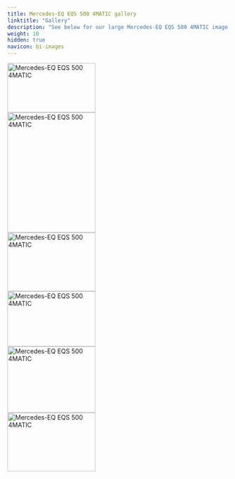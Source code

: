 ```yaml
---
title: Mercedes-EQ EQS 500 4MATIC gallery
linktitle: "Gallery"
description: "See below for our large Mercedes-EQ EQS 500 4MATIC image gallery. Click pictures for high-resolution versions."
weight: 10
hidden: true
navicon: bi-images
---
```

<!-- markdownlint-disable MD033 -->
<div class="pswp-gallery pswp-grid-container" id ="my-gallery">
<div class="pswp-grid-item">
<a href="https://media.evkx.net/multimedia/models/mercedes/eqs/eqs_500_4matic/charging_1.jpg"
data-pswp-src="https://media.evkx.net/multimedia/models/mercedes/eqs/eqs_500_4matic/charging_1.jpg"
data-pswp-width="3000"
data-pswp-height="1687" 
target="_blank">
<img src="https://media.evkx.net/multimedia/models/mercedes/eqs/eqs_500_4matic/charging_1_xst.jpg" alt="Mercedes-EQ EQS 500 4MATIC" width="200px" height="112px" />
</a>
</div>
<div class="pswp-grid-item">
<a href="https://media.evkx.net/multimedia/models/mercedes/eqs/eqs_500_4matic/frontseats_1.jpg"
data-pswp-src="https://media.evkx.net/multimedia/models/mercedes/eqs/eqs_500_4matic/frontseats_1.jpg"
data-pswp-width="3000"
data-pswp-height="4085" 
target="_blank">
<img src="https://media.evkx.net/multimedia/models/mercedes/eqs/eqs_500_4matic/frontseats_1_xst.jpg" alt="Mercedes-EQ EQS 500 4MATIC" width="200px" height="272px" />
</a>
</div>
<div class="pswp-grid-item">
<a href="https://media.evkx.net/multimedia/models/mercedes/eqs/eqs_500_4matic/main_1.jpg"
data-pswp-src="https://media.evkx.net/multimedia/models/mercedes/eqs/eqs_500_4matic/main_1.jpg"
data-pswp-width="3000"
data-pswp-height="2000" 
target="_blank">
<img src="https://media.evkx.net/multimedia/models/mercedes/eqs/eqs_500_4matic/main_1_xst.jpg" alt="Mercedes-EQ EQS 500 4MATIC" width="200px" height="133px" />
</a>
</div>
<div class="pswp-grid-item">
<a href="https://media.evkx.net/multimedia/models/mercedes/eqs/eqs_500_4matic/screens_1.jpg"
data-pswp-src="https://media.evkx.net/multimedia/models/mercedes/eqs/eqs_500_4matic/screens_1.jpg"
data-pswp-width="3000"
data-pswp-height="1875" 
target="_blank">
<img src="https://media.evkx.net/multimedia/models/mercedes/eqs/eqs_500_4matic/screens_1_xst.jpg" alt="Mercedes-EQ EQS 500 4MATIC" width="200px" height="125px" />
</a>
</div>
<div class="pswp-grid-item">
<a href="https://media.evkx.net/multimedia/models/mercedes/eqs/eqs_500_4matic/secondrowseats_1.jpg"
data-pswp-src="https://media.evkx.net/multimedia/models/mercedes/eqs/eqs_500_4matic/secondrowseats_1.jpg"
data-pswp-width="3000"
data-pswp-height="2250" 
target="_blank">
<img src="https://media.evkx.net/multimedia/models/mercedes/eqs/eqs_500_4matic/secondrowseats_1_xst.jpg" alt="Mercedes-EQ EQS 500 4MATIC" width="200px" height="150px" />
</a>
</div>
<div class="pswp-grid-item">
<a href="https://media.evkx.net/multimedia/models/mercedes/eqs/eqs_500_4matic/trunk_1.jpg"
data-pswp-src="https://media.evkx.net/multimedia/models/mercedes/eqs/eqs_500_4matic/trunk_1.jpg"
data-pswp-width="3000"
data-pswp-height="2000" 
target="_blank">
<img src="https://media.evkx.net/multimedia/models/mercedes/eqs/eqs_500_4matic/trunk_1_xst.jpg" alt="Mercedes-EQ EQS 500 4MATIC" width="200px" height="133px" />
</a>
</div>
</div>
<script type="module">
  import PhotoSwipeLightbox from '/js/photoswipe-lightbox.esm.js';
    const lightbox = new PhotoSwipeLightbox({
       gallery: '#my-gallery',
        children: 'a',
        pswpModule: () => import('/js/photoswipe.esm.js')
    });
lightbox.init();
</script>
